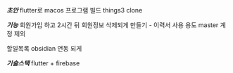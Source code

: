 ___초안___
flutter로 macos 프로그램 빌드
things3 clone

___기능___
회원가입 하고 2시간 뒤 회원정보 삭제되게 만들기 - 이력서 사용 용도
master 계정 제외

할일목록 obsidian 연동 되게

___기술스택___
flutter + firebase